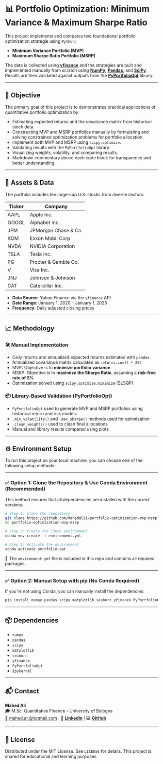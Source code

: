 # 📊 Portfolio Optimization: Minimum Variance & Maximum Sharpe Ratio

This project implements and compares two foundational portfolio optimization strategie using `Python`:

- **Minimum Variance Portfolio (MVP)**
- **Maximum Sharpe Ratio Portfolio (MSRP)**


The data is collected using **[yfinance](https://pypi.org/project/yfinance/)** and the strategies are built and implemented manually from scratch using **[NumPy](https://pypi.org/project/numpy/)**, **[Pandas](https://pypi.org/project/pandas/)**, and **[SciPy](https://pypi.org/project/scipy/)**. Results are then validated against outputs from the **[PyPortfolioOpt](https://pypi.org/project/pyportfolioopt/)** library.

---

## 🎯 Objective

The primary goal of this project is to demonstrates practical applications of quantitative portfolio optimization by:

+ Estimating expected returns and the covariance matrix from historical stock data.
+ Constructing MVP and MSRP portfolios manually by formulating and solving constrained optimization problems for portfolio allocation.
+ Implement both MVP and MSRP using `scipy.optimize`.
+ Validating results with the `PyPortfolioOpt` library.
+ Visualizing weights, volatility, and comparing results.
+ Markdown commentary aboce each code block for transparency and better understanding.

---

## 🧾 Assets & Data

The portfolio includes ten large-cap U.S. stocks from diverse sectors:

| Ticker | Company                     |
|--------|-----------------------------|
| AAPL   | Apple Inc.                  |
| GOOGL  | Alphabet Inc.               |
| JPM    | JPMorgan Chase & Co.        |
| XOM    | Exxon Mobil Corp            |
| NVDA   | NVIDIA Corporation          |
| TSLA   | Tesla Inc.                  |
| PG     | Procter & Gamble Co.        |
| V      | Visa Inc.                   |
| JNJ    | Johnson & Johnson           |
| CAT    | Caterpillar Inc.            |


- **Data Source**: Yahoo Finance via the `yfinance` API
- **Date Range**: January 1, 2020 – January 1, 2025
- **Frequency**: Daily adjusted closing prices

---

## 📈 Methodology

### 🛠 Manual Implementation
- Daily returns and annualized expected returns estimated with `pandas`
- Annualized covariance matrix calculated as `returns.cov() * 252`
- MVP: Objective is to **minimize portfolio variance**
- MSRP: Objective is to **maximize the Sharpe Ratio**, assuming a **risk-free rate of 3%**
- Optimization solved using `scipy.optimize.minimize` (SLSQP)

### 📦 Library-Based Validation (PyPortfolioOpt)
- `PyPortfolioOpt` used to generate MVP and MSRP portfolios using historical return and risk models
- `.min_volatility()` and `.max_sharpe()` methods used for optimization
- `.clean_weights()` used to clean final allocations
- Manual and library results compared using plots

---

## ⚙️ Environment Setup

To run this project on your local machine, you can choose one of the following setup methods:

---

### ✅ Option 1: Clone the Repository & Use Conda Environment (Recommended)

This method ensures that all dependencies are installed with the correct versions.

```bash
# Step 1: Clone the repository
git clone https://github.com/Mahedalii/portfolio-optimization-mvp-msrp.git
cd portfolio-optimization-mvp-msrp

# Step 2: Create the Conda environment
conda env create -f environment.yml

# Step 3: Activate the environment
conda activate portfolio-opt
```

📁 The `environment.yml` file is included in this repo and contains all required packages.

---

### ✅ Option 2: Manual Setup with pip (No Conda Required)

If you're not using Conda, you can manually install the dependencies:

```bash
pip install numpy pandas scipy matplotlib seaborn yfinance PyPortfolioOpt ipykernel
```

---

## 📦 Dependencies

+ `numpy`
+ `pandas`
+ `scipy`
+ `matplotlib`
+ `seaborn`
+ `yfinance`
+ `PyPortfolioOpt`
+ `ipykernel`

---

## 📬 Contact

**Mahed Ali**  
🎓 M.Sc. Quantitative Finance - University of Bologna  
📧 mahed.ali@hotmail.com | 🔗 **[LinkedIn](https://www.linkedin.comin/mahedali)** | 💻 **[GitHub](https://github.com/Mahedalii/portfolio-optimization-mvp-msrp)**

---

## 🧩 License

Distributed under the MIT License. See `LICENSE` for details. This project is shared for educational and learning purposes.
